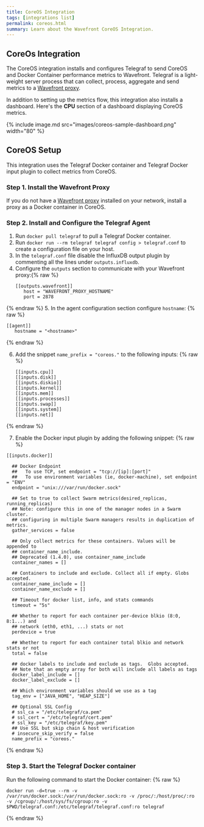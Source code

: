 ```yaml
---
title: CoreOS Integration
tags: [integrations list]
permalink: coreos.html
summary: Learn about the Wavefront CoreOS Integration.
---
```

## CoreOs Integration

The CoreOS integration installs and configures Telegraf to send CoreOS and Docker Container performance metrics to Wavefront. Telegraf is a light-weight server process that can collect, process, aggregate and send metrics to a [Wavefront proxy](https://docs.wavefront.com/proxies.html).

In addition to setting up the metrics flow, this integration also installs a dashboard. Here's the **CPU** section of a dashboard displaying CoreOS metrics.

{% include image.md src="images/coreos-sample-dashboard.png" width="80" %}

## CoreOS Setup



This integration uses the Telegraf Docker container and Telegraf Docker input plugin to collect metrics from CoreOS.


### Step 1. Install the Wavefront Proxy

If you do not have a [Wavefront proxy](https://docs.wavefront.com/proxies.html) installed on your network, install a proxy as a Docker container in CoreOS.


### Step 2. Install and Configure the Telegraf Agent

1. Run `docker pull telegraf` to pull a Telegraf Docker container.
2. Run `docker run --rm telegraf telegraf config > telegraf.conf` to create a configuration file on your host.
3. In the `telegraf.conf` file disable the InfluxDB output plugin by commenting all the lines under `outputs.influxdb`.
4. Configure the `outputs` section to communicate with your Wavefront proxy:{% raw %}
   ```
   [[outputs.wavefront]]
      host = "WAVEFRONT_PROXY_HOSTNAME"
      port = 2878
   ```
{% endraw %}
5. In the agent configuration section configure `hostname`:
{% raw %}
   ```
   [[agent]]
      hostname = "<hostname>"
   ```
{% endraw %}

6. Add the snippet `name_prefix = "coreos."` to the following inputs:
{% raw %}
   ```
   [[inputs.cpu]]
   [[inputs.disk]]
   [[inputs.diskio]]
   [[inputs.kernel]]
   [[inputs.mem]]
   [[inputs.processes]]
   [[inputs.swap]]
   [[inputs.system]]
   [[inputs.net]]
   ```
{% endraw %}

7. Enable the Docker input plugin by adding the following snippet:
{% raw %}
```
[[inputs.docker]]

  ## Docker Endpoint
  ##   To use TCP, set endpoint = "tcp://[ip]:[port]"
  ##   To use environment variables (ie, docker-machine), set endpoint = "ENV"
  endpoint = "unix:///var/run/docker.sock"

  ## Set to true to collect Swarm metrics(desired_replicas, running_replicas)
  ## Note: configure this in one of the manager nodes in a Swarm cluster.
  ## configuring in multiple Swarm managers results in duplication of metrics.
  gather_services = false

  ## Only collect metrics for these containers. Values will be appended to
  ## container_name_include.
  ## Deprecated (1.4.0), use container_name_include
  container_names = []

  ## Containers to include and exclude. Collect all if empty. Globs accepted.
  container_name_include = []
  container_name_exclude = []

  ## Timeout for docker list, info, and stats commands
  timeout = "5s"

  ## Whether to report for each container per-device blkio (8:0, 8:1...) and
  ## network (eth0, eth1, ...) stats or not
  perdevice = true

  ## Whether to report for each container total blkio and network stats or not
  total = false

  ## docker labels to include and exclude as tags.  Globs accepted.
  ## Note that an empty array for both will include all labels as tags
  docker_label_include = []
  docker_label_exclude = []

  ## Which environment variables should we use as a tag
  tag_env = ["JAVA_HOME", "HEAP_SIZE"]

  ## Optional SSL Config
  # ssl_ca = "/etc/telegraf/ca.pem"
  # ssl_cert = "/etc/telegraf/cert.pem"
  # ssl_key = "/etc/telegraf/key.pem"
  ## Use SSL but skip chain & host verification
  # insecure_skip_verify = false
  name_prefix = "coreos."
```
{% endraw %}

### Step 3. Start the Telegraf Docker container

Run the following command to start the Docker container: {% raw %}
```
docker run -d=true --rm -v /var/run/docker.sock:/var/run/docker.sock:ro -v /proc/:/host/proc/:ro -v /cgroup/:/host/sys/fs/cgroup:ro -v $PWD/telegraf.conf:/etc/telegraf/telegraf.conf:ro telegraf
```
{% endraw %}




